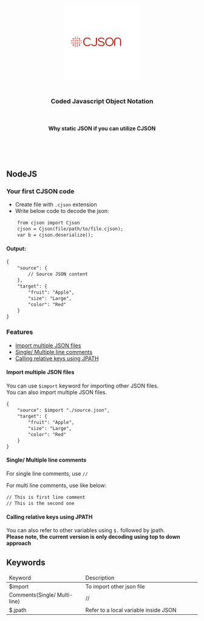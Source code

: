 <center>
    <img src="https://github.com/SubhenduShekhar/cjson/blob/main/docs/logo.png?raw=true" />
    <br/>
    <br/>
    <h3> Coded Javascript Object Notation </h3>
    <br/>
    <h4> Why static JSON if you can utilize CJSON </h4>
    <br/>
    <br/>
    <!-- <img src="https://github.com/SubhenduShekhar/cjson/actions/workflows/npm-publish.yml/badge.svg"/> -->
</center>

<br/>

## NodeJS

### Your first CJSON code

- Create file with `.cjson` extension
- Write below code to decode the json:

```
    from cjson import Cjson
    cjson = Cjson(file/path/to/file.cjson);
    var b = cjson.deserialize();
```

#### Output: 

```
{
    "source": {
        // Source JSON content
    },
    "target": {
        "fruit": "Apple",
        "size": "Large",
        "color": "Red"
    }
}
```

### Features

- [Import multiple JSON files](#Import-multiple-JSON-files)
- [Single/ Multiple line comments](#Single-Multiple-line-comments)
- [Calling relative keys using JPATH](#Calling-relative-keys-using-JPATH)

#### Import multiple JSON files

You can use `$import` keyword for importing other JSON files.
<br/>
You can also import multiple JSON files.

```
{
    "source": $import "./source.json",
    "target": {
        "fruit": "Apple",
        "size": "Large",
        "color": "Red"
    }
}
```

#### Single/ Multiple line comments

For single line comments, use `//`

For multi line comments, use like below:
```
// This is first line comment
// This is the second one

```

#### Calling relative keys using JPATH

You can also refer to other variables using `$.` followed by jpath.
<br/>
<b>Please note, the current version is only decoding using top to down approach</b>


## Keywords

<table>
    <thead>
        <tr>
            <td width=5%>Keyword</td>
            <td width=35%>Description</td>
        </tr>
    </thead>
    <tbody>
        <tr>
            <td width=40%> $import </td>
            <td width=60%> To import other json file </td>
        </tr>
        <tr>
            <td width=40%> Comments(Single/ Multi-line) </td>
            <td width=60%> // </td>
        </tr>
        <tr>
            <td width=40%> $.jpath </td>
            <td width=60%> Refer to a local variable inside JSON </td>
        </tr>
    </tbody>
</table>